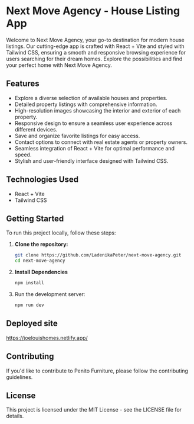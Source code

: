 # Next Move Agency - House Listing App

Welcome to Next Move Agency, your go-to destination for modern house listings. Our cutting-edge app is crafted with React + Vite and styled with Tailwind CSS, ensuring a smooth and responsive browsing experience for users searching for their dream homes. Explore the possibilities and find your perfect home with Next Move Agency.

## Features

- Explore a diverse selection of available houses and properties.
- Detailed property listings with comprehensive information.
- High-resolution images showcasing the interior and exterior of each property.
- Responsive design to ensure a seamless user experience across different devices.
- Save and organize favorite listings for easy access.
 - Contact options to connect with real estate agents or property owners.
- Seamless integration of React + Vite for optimal performance and speed.
- Stylish and user-friendly interface designed with Tailwind CSS.

## Technologies Used

- React + Vite
- Tailwind CSS

## Getting Started

To run this project locally, follow these steps:

1. **Clone the repository:**

   ```bash
   git clone https://github.com/LadenikaPeter/next-move-agency.git
   cd next-move-agency

3. **Install Dependencies**

   ```bash
   npm install

4. Run the development server:

   ```bash
   npm run dev

## Deployed site
https://joelouishomes.netlify.app/

## Contributing
If you'd like to contribute to Penito Furniture, please follow the contributing guidelines.

## License
This project is licensed under the MIT License - see the LICENSE file for details.
